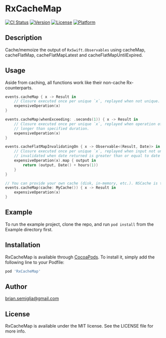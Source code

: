 # RxCacheMap

[![CI Status](https://img.shields.io/travis/brian.semiglia@gmail.com/RxCacheMap.svg?style=flat)](https://travis-ci.org/brian.semiglia@gmail.com/RxCacheMap)
[![Version](https://img.shields.io/cocoapods/v/RxCacheMap.svg?style=flat)](https://cocoapods.org/pods/RxCacheMap)
[![License](https://img.shields.io/cocoapods/l/RxCacheMap.svg?style=flat)](https://cocoapods.org/pods/RxCacheMap)
[![Platform](https://img.shields.io/cocoapods/p/RxCacheMap.svg?style=flat)](https://cocoapods.org/pods/RxCacheMap)

## Description

Cache/memoize the output of `RxSwift.Observables` using cacheMap, cacheFlatMap, cacheFlatMapLatest and cacheFlatMapUntilExpired.

## Usage

Aside from caching, all functions work like their non-cache Rx-counterparts.

```swift
events.cacheMap { x -> Result in
    // Closure executed once per unique `x`, replayed when not unique.
    expensiveOperation(x)
}

events.cacheMap(whenExceeding: .seconds(1)) { x -> Result in
    // Closure executed once per unique `x`, replayed when operation of unique value took 
    // longer than specified duration.
    expensiveOperation(x)
}

events.cacheFlatMapInvalidatingOn { x -> Observable<(Result, Date)> in
    // Closure executed once per unique `x`, replayed when input not unique. Cache 
    // invalidated when date returned is greater than or equal to date of event.
    expensiveOperation(x).map { output in 
        return (output, Date() + hours(1))
    }
}

// You can provide your own cache (disk, in-memory, etc.). NSCache is the default.
events.cacheMap(cache: MyCache()) { x -> Result in
    expensiveOperation(x)
}
```

## Example

To run the example project, clone the repo, and run `pod install` from the Example directory first.

## Installation

RxCacheMap is available through [CocoaPods](https://cocoapods.org). To install
it, simply add the following line to your Podfile:

```ruby
pod 'RxCacheMap'
```

## Author

brian.semiglia@gmail.com

## License

RxCacheMap is available under the MIT license. See the LICENSE file for more info.

